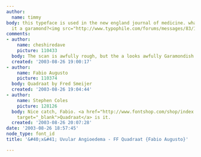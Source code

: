 ```yaml
---
author:
  name: timmy
body: this typeface is used in the new england journal of medicine. what is it? is
  it a garamond?<img src="http://www.typophile.com/forums/messages/83/14793.jpg" alt="">
comments:
- author:
    name: cheshiredave
    picture: 110433
  body: The scan is awfully rough, but the a looks awfully Garamondish.
  created: '2003-08-26 19:00:17'
- author:
    name: Fabio Augusto
    picture: 110374
  body: Quadraat by Fred Smeijer
  created: '2003-08-26 19:04:44'
- author:
    name: Stephen Coles
    picture: 128126
  body: Nice catch, Fabio. <a href="http://www.fontshop.com/shop/index.cfm?fuseaction=catalog.fontdisplay&amp;displayfontid=FF.6180.0.0&amp;packagefontid=0&amp;view=package&amp;searchID=0&amp;searchby=keyword&amp;searchletter=A&amp;searchstr=quadraat&amp;totalrecords=40&amp;startrow=1&amp;records=20&amp;currpage=1"
    target="_blank">Quadraat</a> is it.
  created: '2003-08-26 20:07:28'
date: '2003-08-26 18:57:45'
node_type: font_id
title: '&#40;x&#41; Uvular Angioedema - FF Quadraat {Fabio Augusto}'

---
```

